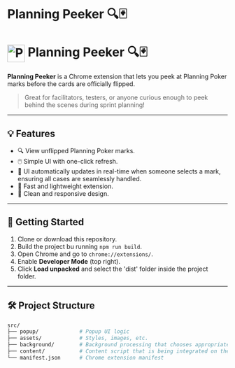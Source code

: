 # Planning Peeker 🔍🃏

# <img src="assets/images/icon-128.png" alt="Planning Peeker Icon" width="40" height="40" style="vertical-align: middle;"/> Planning Peeker 🔍🃏

**Planning Peeker** is a Chrome extension that lets you peek at Planning Poker marks before the cards are officially flipped.

> Great for facilitators, testers, or anyone curious enough to peek behind the scenes during sprint planning!

---

## 💡 Features

- 🔍 View unflipped Planning Poker marks.
- 🖱️ Simple UI with one-click refresh.
- 🔄 UI automatically updates in real-time when someone selects a mark, ensuring all cases are seamlessly handled.
- 💨 Fast and lightweight extension.
- 🎨 Clean and responsive design.

---

## 🚀 Getting Started

1. Clone or download this repository.
2. Build the project bu running `npm run build`.
3. Open Chrome and go to `chrome://extensions/`.
4. Enable **Developer Mode** (top right).
5. Click **Load unpacked** and select the 'dist' folder inside the project folder.

---

## 🛠️ Project Structure

```bash
src/
├── popup/             # Popup UI logic
├── assets/            # Styles, images, etc.
├── background/        # Background processing that chooses appropriate tab to direct calls to
├── content/           # Content script that is being integrated on the wep page
└── manifest.json      # Chrome extension manifest
